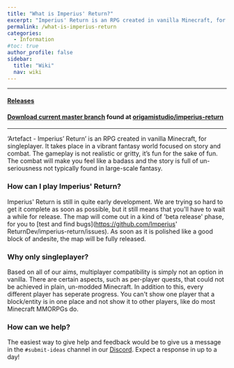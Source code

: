 ```yaml
---
title: "What is Imperius' Return?"
excerpt: "Imperius' Return is an RPG created in vanilla Minecraft, for singleplayer"
permalink: /what-is-imperius-return
categories:
  - Information
#toc: true
author_profile: false
sidebar:
  title: "Wiki"
  nav: wiki
---
```


-----

#### [Releases](https://origamistudio.github.io/releases/imperius-return)
#### [Download current master branch](https://github.com/origamistudio/imperius-return/archive/master.zip) found at [origamistudio/imperius-return](https://github.com/origamistudio/imperius-return)  

-----

‘Artefact - Imperius’ Return’ is an RPG created in vanilla Minecraft, for singleplayer. It takes place in a vibrant fantasy world focused on story and combat. The gameplay is not realistic or gritty, it’s fun for the sake of fun. The combat will make you feel like a badass and the story is full of un-seriousness not typically found in large-scale fantasy.

### How can I play Imperius' Return?
Imperius' Return is still in quite early development. We are trying so hard to get it complete as soon as possible, but it still means that you'll have to wait a while for release. The map will come out in a kind of 'beta release' phase, for you to [test and find bugs](https://github.com/Imperius' ReturnDev/imperius-return/issues). As soon as it is polished like a good block of andesite, the map will be fully released.

### Why only singleplayer?
Based on all of our aims, multiplayer compatibility is simply not an option in vanilla. There are certain aspects, such as per-player quests, that could not be achieved in plain, un-modded Minecraft. In addition to this, every different player has seperate progress. You can't show one player that a block/entity is in one place and not show it to other players, like do most Minecraft MMORPGs do.

### How can we help?
The easiest way to give help and feedback would be to give us a message in the `#submit-ideas` channel in our [Discord](https://discord.gg/k7gRYYY). Expect a response in up to a day!
